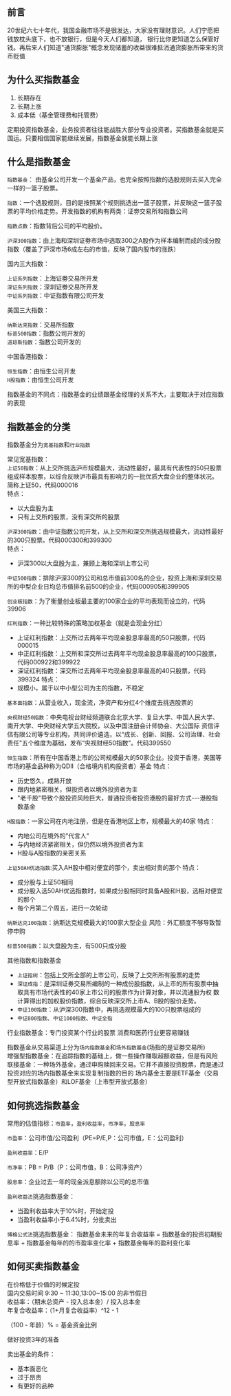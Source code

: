 ## 前言
20世纪六七十年代，我国金融市场不是很发达，大家没有理财意识。人们宁愿把钱放枕头底下，也不放银行，但是今天人们都知道，
银行比你更知道怎么保管好钱。再后来人们知道"通货膨胀"概念发现储蓄的收益很难抵消通货膨胀所带来的货币贬值

## 为什么买指数基金
1. 长期存在
2. 长期上涨
3. 成本低（基金管理费和托管费）

定期投资指数基金，业务投资者往往能战胜大部分专业投资者。买指数基金就是买国运。只要相信国家能继续发展，指数基金就能长期上涨

## 什么是指数基金
`指数基金`： 由基金公司开发一个基金产品，也完全按照指数的选股规则去买入完全一样的一篮子股票。

`指数`：一个选股规则，目的是按照某个规则挑选出一篮子股票，并反映这一篮子股票的平均价格走势。开发指数的机构有两类：证劵交易所和指数公司

`指数点数`：指数背后公司的平均股价。

`沪深300指数`：由上海和深圳证劵市场中选取300之A股作为样本编制而成的成分股指数（覆盖了沪深市场6成左右的市值，反映了国内股市的涨跌）

国内三大指数：
   
`上证系列指数`：上海证劵交易所开发   
`深证系列指数`：深圳证劵交易所开发  
`中证系列指数`：中证指数有限公司开发

美国三大指数：

`纳斯达克指数`：交易所指数  
`标普500指数`：指数公司开发的  
`道琼斯指数`：指数公司开发的

中国香港指数：

`恒生指数`：由恒生公司开发  
`H股指数`：由恒生公司开发

指数基金的不同点：指数基金的业绩跟基金经理的关系不大，主要取决于对应指数的表现

## 指数基金的分类
指数基金分为`宽基指数`和`行业指数`

常见宽基指数：  
`上证50指数`：从上交所挑选沪市规模最大，流动性最好，最具有代表性的50只股票组成样本股票，以综合反映沪市最具有影响力的一批优质大盘企业的整体状况。
简称上证50，代码000016  
  特点：
  - 以大盘股为主
  - 只有上交所的股票，没有深交所的股票
  
`沪深300指数`：由中证指数公司开发，从上交所和深交所挑选规模最大，流动性最好的300只股票。代码000300和399300  
特点：
  - 沪深300以大盘股为主，兼顾上海和深圳上市公司
  
`中证500指数`：排除沪深300的公司和总市值前300名的企业，投资上海和深圳交易所的中型企业日均总市值排名前500的企业，代码000905和399905

`创业板指数`：为了衡量创业板最主要的100家企业的平均表现而设立的，代码39906

`红利指数`：一种比较特殊的策略加权基金（就是会现金分红）
  - 上证红利指数：上交所过去两年平均现金股息率最高的50只股票，代码000015
  - 中正红利指数：上交所和深交所过去两年平均现金股息率最高的100只股票，代码000922和399922
  - 深证红利指数：深交所过去两年平均现金股息率最高的40只股票，代码399324
特点：
  - 规模小，属于以中小型公司为主的指数，不稳定 
  
`基本面指数`：从营业收入，现金流，净资产和分红4个维度去挑选股票的

`央视财经50指数`：中央电视台财经频道联合北京大学、复旦大学、中国人民大学、南开大学、中央财经大学五大院校，以及中国注册会计师协会、大公国际
资信评估有限公司等专业机构，共同评价遴选，以“成长、创新、回报、公司治理、社会责任”五个维度为基础，发布“央视财经50指数”。代码399550

`恒生指数`：所有在中国香港上市的公司规模最大的50家企业。投资于香港，美国等市场的基金品种称为QDII（合格境内机构投资者）基金
特点：
  - 历史悠久，成熟开放
  - 跟内地紧密相关，但投资者以境外投资者为主
  - "老千股"导致个股投资风险巨大，普通投资者投资港股的最好方式---港股指数基金
  
`H股指数`：一家公司在内地注册，但是在香港地区上市，规模最大的40家
特点：
  - 内地公司在境外的"代言人"
  - 与内地经济紧密相关，但仍然以境外投资者为主
  - H股与A股指数的亲密关系
  
`上证50AH优选指数`:买入AH股中相对便宜的那个，卖出相对贵的那个
特点：
  - 成分股与上证50相同
  - 成分股入选50AH优选指数时，如果成分股相同时具备A股和H股，选相对便宜的那个
  - 每个月第二个周五，进行一次轮动
  
`纳斯达克100指数`：纳斯达克规模最大的100家大型企业
风险：外汇额度不够导致暂停申购

`标普500指数`：以大盘股为主，有500只成分股

其他指数和指数基金
  - `上证指树`：包括上交所全部的上市公司，反映了上交所所有股票的走势
  - `深证成指`：是深圳证券交易所编制的一种成份股指数，从上市的所有股票中抽取具有市场代表性的40家上市公司的股票作为计算对象，并以流通股为权
  数计算得出的加权股价指数，综合反映深交所上市A、B股的股价走势。
  - `中证100指数`：从沪深300指数中，再挑选规模最大的100只股票组成的
  - `中证800指数`、`中证1000指数`、`中证全指`
 
行业指数基金：专门投资某个行业的股票
消费和医药行业更容易赚钱
  
指数基金从交易渠道上分为`场内指数基金`和`场外指数基金`(场指的是证劵交易所)  
增强型指数基金：在追踪指数的基础上，做一些操作赚取超额收益，但是有风险  
联接基金：一种场外基金，通过申购赎回来交易。它并不直接投资股票，而是通过投资对应的场内指数基金来实现复制指数的目的
场内基金主要是ETF基金（交易型开放式指数基金）和LOF基金（上市型开放式基金）


## 如何挑选指数基金
常用的估值指标：`市盈率`，`盈利收益率`，`市净率`，`股息率`

`市盈率`：公司市值/公司盈利（PE=P/E,P：公司市值，E：公司盈利）

`盈利收益率`：E/P

`市净率`：PB = P/B（P：公司市值，B：公司净资产）

`股息率`：企业过去一年的现金派息额除以公司的总市值

`盈利收益法`挑选指数基金：
- 当盈利收益率大于10%时，开始定投
- 当盈利收益率小于6.4%时，分批卖出

`博格公式法`挑选指数基金：
指数基金未来的年复合收益率 = 指数基金的投资初期股息率 + 指数基金每年的的市盈率变化率 + 指数基金每年的盈利变化率

## 如何买卖指数基金
在价格低于价值的时候定投  
国内交易时间 9:30 ~ 11:30,13:00~15:00 的非节假日  
收益率：（期末总资产 - 投入总本金）/ 投入总本金  
年复合收益率：（1+月复合收益率）^12 - 1

（100 - 年龄）% = 基金资金比例

做好投资3年的准备

卖出基金的条件：
- 基本面恶化
- 过于昂贵
- 有更好的品种